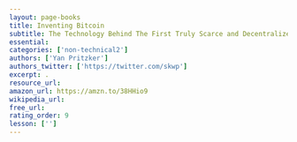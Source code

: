```yaml
---
layout: page-books
title: Inventing Bitcoin
subtitle: The Technology Behind The First Truly Scarce and Decentralized Money Explained
essential: 
categories: ['non-technical2']
authors: ['Yan Pritzker']
authors_twitter: ['https://twitter.com/skwp']
excerpt: .
resource_url: 
amazon_url: https://amzn.to/38HHio9
wikipedia_url: 
free_url: 
rating_order: 9
lesson: ['']
---
```

